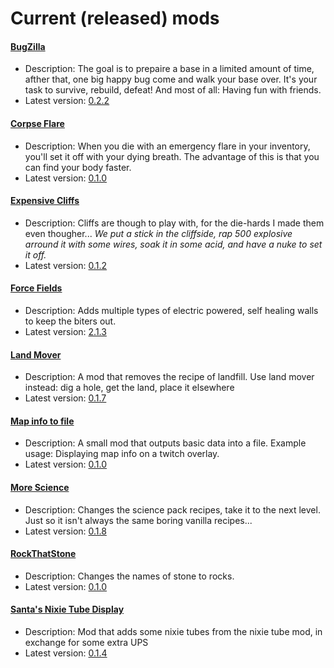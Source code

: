 # Current (released) mods
#### [BugZilla](https://github.com/LovelySanta/FactorioMods/tree/master/BugZilla)
* Description: The goal is to prepaire a base in a limited amount of time, afther that, one big happy bug come and walk your base over. It's your task to survive, rebuild, defeat! And most of all: Having fun with friends.
* Latest version: [0.2.2](https://mods.factorio.com/mod/BugZilla)

#### [Corpse Flare](https://github.com/LovelySanta/FactorioMods/tree/master/CorpseFlare)
* Description: When you die with an emergency flare in your inventory, you'll set it off with your dying breath. The advantage of this is that you can find your body faster.
* Latest version: [0.1.0](https://mods.factorio.com/mod/CorpseFlare)

#### [Expensive Cliffs](https://github.com/LovelySanta/FactorioMods/tree/master/ExpensiveCliffs)
* Description: Cliffs are though to play with, for the die-hards I made them even thougher...
*We put a stick in the cliffside, rap 500 explosive arround it with some wires, soak it in some acid, and have a nuke to set it off.*
* Latest version: [0.1.2](https://mods.factorio.com/mod/ExpensiveCliffs)

#### [Force Fields](https://github.com/LovelySanta/FactorioMods/tree/master/ForceFields2)
* Description: Adds multiple types of electric powered, self healing walls to keep the biters out.
* Latest version: [2.1.3](https://mods.factorio.com/mod/ForceFields2)

#### [Land Mover](https://github.com/LovelySanta/FactorioMods/tree/master/LandMover)
* Description: A mod that removes the recipe of landfill. Use land mover instead: dig a hole, get the land, place it elsewhere
* Latest version: [0.1.7](https://mods.factorio.com/mod/LandMover)

#### [Map info to file](https://github.com/LovelySanta/FactorioMods/tree/master/MapInfoToFile)
* Description: A small mod that outputs basic data into a file. Example usage: Displaying map info on a twitch overlay.
* Latest version: [0.1.0](https://mods.factorio.com/mod/MapInfoToFile)

#### [More Science](https://github.com/LovelySanta/FactorioMods/tree/master/MoreScience)
* Description: Changes the science pack recipes, take it to the next level. Just so it isn't always the same boring vanilla recipes...
* Latest version: [0.1.8](https://mods.factorio.com/mod/MoreScience)

#### [RockThatStone](https://github.com/LovelySanta/FactorioMods/tree/master/RockThatStone)
* Description: Changes the names of stone to rocks.
* Latest version: [0.1.0](https://mods.factorio.com/mod/RockThatStone)

#### [Santa's Nixie Tube Display](https://github.com/LovelySanta/FactorioMods/tree/master/SantasNixieTubeDisplay)
* Description: Mod that adds some nixie tubes from the nixie tube mod, in exchange for some extra UPS
* Latest version: [0.1.4](https://mods.factorio.com/mod/SantasNixieTubeDisplay)
